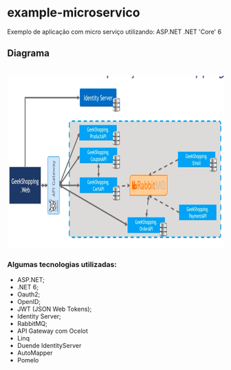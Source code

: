 # example-microservico
Exemplo de aplicação com micro serviço utilizando: ASP.NET .NET 'Core' 6

## Diagrama
<h1 align="center">
  <img src="GeekShopping.Web/wwwroot/images/diagramaOcelot.png" height="400px" />
</h1>

### Algumas tecnologias utilizadas:

* ASP.NET;
* .NET 6;
* Oauth2;
* OpenID;
* JWT (JSON Web Tokens);
* Identity Server;
* RabbitMQ;
* API Gateway com Ocelot
* Linq
* Duende IdentityServer
* AutoMapper
* Pomelo
